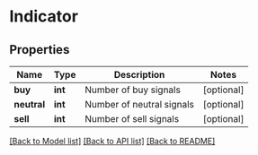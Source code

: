 # Indicator

## Properties
Name | Type | Description | Notes
------------ | ------------- | ------------- | -------------
**buy** | **int** | Number of buy signals | [optional] 
**neutral** | **int** | Number of neutral signals | [optional] 
**sell** | **int** | Number of sell signals | [optional] 

[[Back to Model list]](../README.md#documentation-for-models) [[Back to API list]](../README.md#documentation-for-api-endpoints) [[Back to README]](../README.md)



